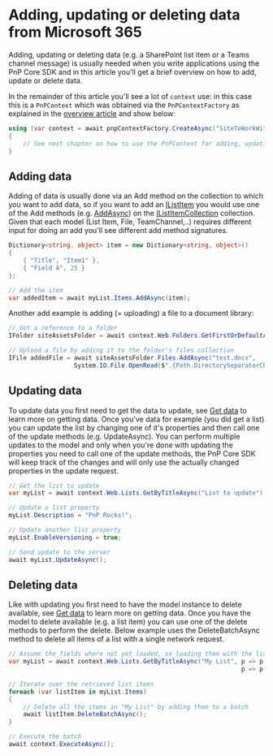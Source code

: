 # Adding, updating or deleting data from Microsoft 365

Adding, updating or deleting data (e.g. a SharePoint list item or a Teams channel message) is usually needed when you write applications using the PnP Core SDK and in this article you'll get a brief overview on how to add, update or delete data.

In the remainder of this article you'll see a lot of `context` use: in this case this is a `PnPContext` which was obtained via the `PnPContextFactory` as explained in the [overview article](readme.md) and show below:

```csharp
using (var context = await pnpContextFactory.CreateAsync("SiteToWorkWith"))
{
    // See next chapter on how to use the PnPContext for adding, updating and deleting data
}
```

## Adding data

Adding of data is usually done via an Add method on the collection to which you want to add data, so if you want to add an [IListItem](https://pnp.github.io/pnpcore/api/PnP.Core.Model.SharePoint.IListItem.html) you would use one of the Add methods (e.g. [AddAsync](https://pnp.github.io/pnpcore/api/PnP.Core.Model.SharePoint.IListItemCollection.html#collapsible-PnP_Core_Model_SharePoint_IListItemCollection_AddAsync_Dictionary_System_String_System_Object__)) on the [IListItemCollection](https://pnp.github.io/pnpcore/api/PnP.Core.Model.SharePoint.IListItemCollection.html) collection. Given that each model (List Item, File, TeamChannel,..) requires different input for doing an add you'll see different add method signatures.

```csharp
Dictionary<string, object> item = new Dictionary<string, object>()
{
    { "Title", "Item1" },
    { "Field A", 25 }
};

// Add the item
var addedItem = await myList.Items.AddAsync(item);
```

Another add example is adding (= uploading) a file to a document library:

```csharp
// Get a reference to a folder
IFolder siteAssetsFolder = await context.Web.Folders.GetFirstOrDefaultAsync(f => f.Name == "SiteAssets");

// Upload a file by adding it to the folder's files collection
IFile addedFile = await siteAssetsFolder.Files.AddAsync("test.docx", 
                  System.IO.File.OpenRead($".{Path.DirectorySeparatorChar}TestFilesFolder{Path.DirectorySeparatorChar}test.docx"));
```

## Updating data

To update data you first need to get the data to update, see [Get data](basics-getdata.md) to learn more on getting data. Once you've data for example (you did get a list) you can update the list by changing one of it's properties and then call one of the update methods (e.g. UpdateAsync). You can perform multiple updates to the model and only when you're done with updating the properties you need to call one of the update methods, the PnP Core SDK will keep track of the changes and will only use the actually changed properties in the update request.

```csharp
// Get the list to update
var myList = await context.Web.Lists.GetByTitleAsync("List to update");

// Update a list property
myList.Description = "PnP Rocks!";

// Update another list property
myList.EnableVersioning = true;

// Send update to the server
await myList.UpdateAsync();
```

## Deleting data

Like with updating you first need to have the model instance to delete available, see [Get data](basics-getdata.md) to learn more on getting data. Once you have the model to delete available (e.g. a list item) you can use one of the delete methods to perform the delete. Below example uses the DeleteBatchAsync method to delete all items of a list with a single network request.

```csharp
// Assume the fields where not yet loaded, so loading them with the list
var myList = await context.Web.Lists.GetByTitleAsync("My List", p => p.Title, p => p.Items, 
                                                                p => p.Fields.LoadProperties(p => p.InternalName, p => p.FieldTypeKind, 
                                                                                             p => p.TypeAsString, p => p.Title));
// Iterate over the retrieved list items
foreach (var listItem in myList.Items)
{
    // Delete all the items in "My List" by adding them to a batch
    await listItem.DeleteBatchAsync();
}

// Execute the batch
await context.ExecuteAsync();
```
